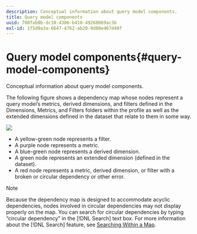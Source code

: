 ```yaml
---
description: Conceptual information about query model components.
title: Query model components
uuid: 708fab0b-dc10-4306-b410-49268069ac3b
exl-id: 1f5d0a3a-6647-4762-ab20-9d80e467d48f
---
```

# Query model components{#query-model-components}

Conceptual information about query model components.

The following figure shows a dependency map whose nodes represent a query model’s metrics, derived dimensions, and filters defined in the Dimensions, Metrics, and Filters folders within the profile as well as the extended dimensions defined in the dataset that relate to them in some way.

![](assets/vis_DependencyMap_QueryModel.png)

* A yellow-green node represents a filter. 
* A purple node represents a metric. 
* A blue-green node represents a derived dimension. 
* A green node represents an extended dimension (defined in the dataset). 
* A red node represents a metric, derived dimension, or filter with a broken or circular dependency or other error.

>[!NOTE]
>
>Because the dependency map is designed to accommodate acyclic dependencies, nodes involved in circular dependencies may not display properly on the map. You can search for circular dependencies by typing “circular dependency” in the [!DNL Search] text box. For more information about the [!DNL Search] feature, see [Searching Within a Map](../../../../../home/c-get-started/c-admin-intrf/c-dataset-mgrs/c-dep-maps/t-srch-map.md#task-a1e7065a538d46c78a7d28676d880dfb).
